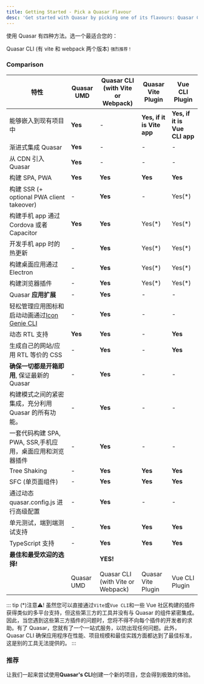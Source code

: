 ```yaml
---
title: Getting Started - Pick a Quasar Flavour
desc: 'Get started with Quasar by picking one of its flavours: Quasar CLI, Vue CLI or UMD'
---
```


使用 Quasar 有四种方法。选一个最适合您的：

<div class="q-mx-md row items-stretch q-gutter-xs">
  <q-btn no-caps color="purple" push stack padding="sm lg" to="/start/quasar-cli">
    <span class="text-bold">Quasar CLI (有 vite 和 webpack 两个版本)</span>
    <span style="font-size:0.8em">强烈推荐！</span>
  </q-btn>
  <q-btn label="UMD/Standalone" color="teal-6" no-caps push to="/start/umd" />
  <q-btn label="Vite plugin" color="teal-6" no-caps push to="/start/vite-plugin" />
  <q-btn label="Vue CLI plugin" color="teal-6" no-caps push to="/start/vue-cli-plugin" />
</div>

### Comparison

| 特性                                                                                    | Quasar UMD | Quasar CLI (with Vite or Webpack) | Quasar Vite Plugin                  | Vue CLI Plugin |
| ------------------------------------------------------------------------------------------ | -------    | ---------- | ---------------------------- | -------------- |
| 能够嵌入到现有项目中                                                 | **Yes**    | -          | **Yes, if it is Vite app**   | **Yes, if it is Vue CLI app** |
| 渐进式集成 Quasar                                                          | **Yes**    | -          | -                            | - |
| 从 CDN 引入 Quasar                                                            | **Yes**    | -          | -                            | - |
| 构建 SPA, PWA                                                                             | **Yes**    | **Yes**    | **Yes**                      | **Yes** |
| 构建 SSR (+ optional PWA client takeover)                                                 | -          | **Yes**    | -                            | Yes(*) |
| 构建手机 app 通过 Cordova 或者 Capacitor                                                 | **Yes**    | **Yes**    | Yes(*)                       | Yes(*) |
| 开发手机 app 时的热更新                                       | -          | **Yes**    | Yes(*)                       | Yes(*) |
| 构建桌面应用通过 Electron                                                            | -          | **Yes**    | Yes(*)                       | Yes(*) |
| 构建浏览器插件                                                                  | -          | **Yes**    | Yes(*)                       | Yes(*) |
| Quasar **应用扩展**                                                             | -          | **Yes**    | -                            | - |
| 轻松管理应用图标和启动动画通过[Icon Genie CLI](/icongenie/introduction) | -         | **Yes**    | -                            | - |
| 动态 RTL 支持                                                  | **Yes**    | **Yes**    | -                            | **Yes** |
| 生成自己的网站/应用 RTL 等价的 CSS           | -          | **Yes**    | -                            | **Yes** |
| **确保一切都是开箱即用**, 保证最新的 Quasar   | -      | **Yes**    | -                            | - |
| 构建模式之间的紧密集成，充分利用 Quasar 的所有功能。 | -      | **Yes**    | -                            | - |
| 一套代码构建 SPA, PWA, SSR,手机应用，桌面应用和浏览器插件        | -      | **Yes**    | -                            | - |
| Tree Shaking                                                                               | -          | **Yes**    | **Yes**                      | **Yes** |
| SFC (单页面组件)                                              | -          | **Yes**    | **Yes**                      | **Yes** |
| 通过动态 quasar.config.js 进行高级配置                                      | -          | **Yes**    | -                            | - |
|单元测试，端到端测试支持                                                          | -          | **Yes**    | **Yes**                      | **Yes** |
| TypeScript 支持                                                                         | -          | **Yes**    | **Yes**                      | **Yes** |
| **最佳和最受欢迎的选择!**                                                          |            | **YES!** |                             | |
|                                                                                            | Quasar UMD | Quasar CLI (with Vite or Webpack) | Quasar Vite Plugin                  | Vue CLI Plugin |


::: tip (*)注意⚠️!
虽然您可以直接通过`Vite`或`Vue CLI`和一些 Vue 社区构建的插件获得类似的多平台支持，但这些第三方的工具并没有与 Quasar 的组件紧密集成。因此，当您遇到这些第三方插件的问题时，您将不得不向每个插件的开发者的求助。有了 Quasar，您就有了一个一站式服务，以防出现任何问题。此外，Quasar CLI 确保应用程序在性能、项目规模和最佳实践方面都达到了最佳标准，这是别的工具无法提供的。
:::

### 推荐
让我们一起来尝试使用**Quasar's CLI**创建一个新的项目，您会得到极致的体验。

<q-btn push no-caps color="brand-primary" icon-right="launch" label="尝试 Quasar CLI" to="/start/quasar-cli" class="q-mt-sm q-mb-lg" />
